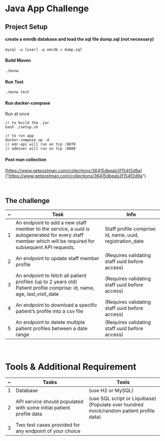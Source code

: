 # Java App Challenge

## Project Setup
#### create a emrdb database and load the sql file dump.sql (not necessary)
```
mysql -u [user] -p emrdb < dump.sql
```
#### Build Maven
```
./mvnw 
```
#### Run Test
```
./mvnw test 
```
#### Run docker-compose
Run at once
```
// to build the .jar
bash ./setup.sh

// to run app
docker-compose up -d
// emr-api will run on tcp :8070
// adminer will run on tcp :8000
```

#### Post man collection
[https://www.getpostman.com/collections/36415dbeab3f154f2d9a]("https://www.getpostman.com/collections/36415dbeab3f154f2d9a")


<br/>

## The challenge
|~ | Task | Info |
|- | - | - 
|1 | An endpoint to add a new staff member to the service, a uuid is autogenerated for every staff member which will be required for subsequent API requests. | Staff profile comprise: id, name, uuid, registration_date
|2 | An endpoint to update staff member profile | (Requires validating staff uuid before access)
| 3 | An endpoint to fetch all patient profiles (up to 2 years old) <br/> Patient profile comprise: id, name, age, last_visit_date | (Requires validating staff uuid before access)
|4| An endpoint to download a specific patient’s profile into a csv file | (Requires validating staff uuid before access)
|5 | An endpoint to delete multiple patient profiles between a date range | (Requires validating staff uuid before access)

<br/> 

# Tools & Additional Requirement

| ~ | Tasks | Tools
| - | - | -
| 1 |  Database | (use H2 or MySQL)|
|2 | API service should populated with some initial patient profile data | (use SQL script or Liquibase)<br/>(Populate over hundred mock/random patient profile data)
| 3 | Two test cases provided for any endpoint of your choice | 
